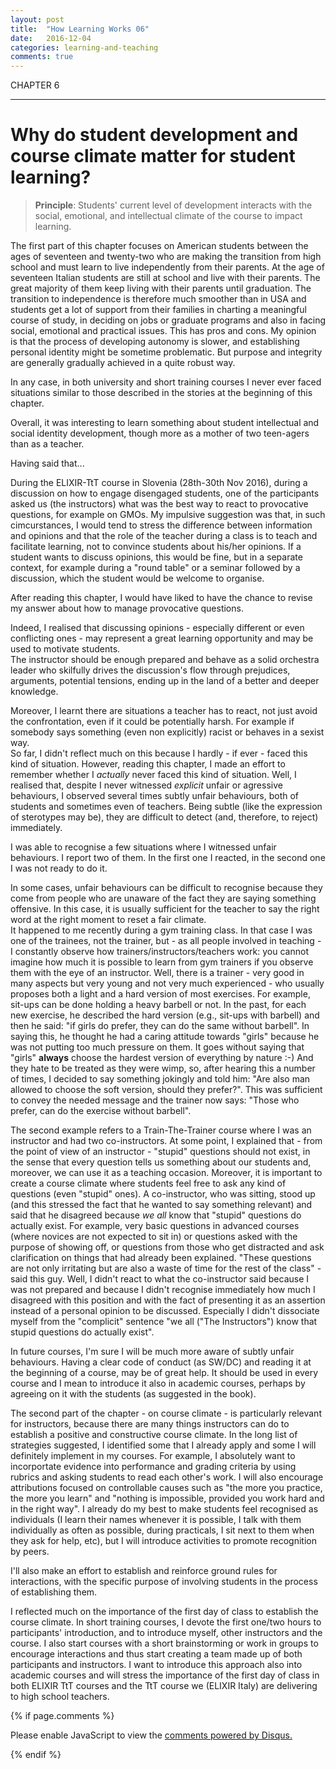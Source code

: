 ```yaml
---
layout: post
title:  "How Learning Works 06"
date:   2016-12-04
categories: learning-and-teaching
comments: true
---
```



CHAPTER 6

---

Why do student development and course climate matter for student learning?
=

> **Principle**: Students' current level of development interacts with the social, emotional, and intellectual climate of the course to impact learning.

The first part of this chapter focuses on American students between the ages of seventeen and twenty-two who are making the transition from high school and must learn to live independently from their parents.
At the age of seventeen Italian students are still at school and live with their parents. The great majority of them keep living with their parents until graduation. The transition to independence is therefore much smoother than in USA and students get a lot of support from their families in charting a meaningful course of study, in deciding on jobs or graduate programs and also in facing social, emotional and practical issues. This has pros and cons. My opinion is that the process of developing autonomy is slower, and establishing personal identity might be sometime problematic. But purpose and integrity are generally gradually achieved in a quite robust way.  

In any case, in both university and short training courses I never ever faced situations similar to those described in the stories at the beginning of this chapter.

Overall, it was interesting to learn something about student intellectual and social identity development, though more as a mother of two teen-agers than as a teacher. 

Having said that...

During the ELIXIR-TtT course in Slovenia (28th-30th Nov 2016), during a discussion on how to engage disengaged students, one of the participants asked us (the instructors) what was the best way to react to provocative questions, for example on GMOs.
My impulsive suggestion was that, in such cimcurstances, I would tend to stress the difference between information and opinions and that the role of the teacher during a class is to teach and facilitate learning, not to convince students about his/her opinions. If a student wants to discuss opinions, this would be fine, but in a separate context, for example during a "round table" or a seminar followed by a discussion, which the student would be welcome to organise.<br>

After reading this chapter, I would have liked to have the chance to revise my answer about how to manage provocative questions. 

Indeed, I realised that discussing opinions - especially different or even conflicting ones - may represent a great learning opportunity and may be used to motivate students.<br> The instructor should be enough prepared and behave as a solid orchestra leader who skilfully drives the discussion's flow through prejudices, arguments, potential tensions, ending up in the land of a better and deeper knowledge. 

Moreover, I learnt there are situations a teacher has to react, not just avoid the confrontation, even if it could be potentially harsh. For example if somebody says something (even non explicitly) racist or behaves in a sexist way.<br> So far, I didn't reflect much on this because I hardly - if ever - faced this kind of situation. 
However, reading this chapter, I made an effort to remember whether I *actually* never faced this kind of situation. Well, I realised that, despite I never witnessed *explicit* unfair or agressive behaviours, I observed several times subtly unfair behaviours, both of students and sometimes even of teachers. Being subtle (like the expression of sterotypes may be), they are difficult to detect (and, therefore, to reject) immediately.

I was able to recognise a few situations where I witnessed unfair behaviours. I report two of them. In the first one I reacted, in the second one I was not ready to do it.

In some cases, unfair behaviours can be difficult to recognise because they come from people who are unaware of the fact they are saying something offensive. In this case, it is usually sufficient for the teacher to say the right word at the right moment to reset a fair climate.<br>
It happened to me recently during a gym training class. In that case I was one of the trainees, not the trainer, but - as all people involved in teaching - I constantly observe how trainers/instructors/teachers work: you cannot imagine how much it is possible to learn from gym trainers if you observe them with the eye of an instructor. 
Well, there is a trainer - very good in many aspects but very young and not very much experienced - who usually proposes both a light and a hard version of most exercises. For example, sit-ups can be done holding a heavy barbell or not. 
In the past, for each new exercise, he described the hard version (e.g., sit-ups with barbell) and then he said: "if girls do prefer, they can do the same without barbell".
In saying this, he thought he had a caring attitude towards "girls" because he was not putting too much pressure on them.
It goes without saying that "girls" **always** choose the hardest version of everything by nature :-) And they hate to be treated as they were wimp, so, after hearing this a number of times, I decided to say something jokingly and told him: "Are also man allowed to choose the soft version, should they prefer?".
This was sufficient to convey the needed message and the trainer now says: "Those who prefer, can do the exercise without barbell".<br>

 
The second example refers to a Train-The-Trainer course where I was an instructor and had two co-instructors. At some point, I explained that - from the point of view of an instructor - "stupid" questions should not exist, in the sense that every question tells us something about our students and, moreover, we can use it as a teaching occasion. Moreover, it is important to create a course climate where students feel free to ask any kind of questions (even "stupid" ones). A co-instructor, who was sitting, stood up (and this stressed the fact that he wanted to say something relevant) and said that he disagreed because *we all* know that "stupid" questions do actually exist. For example, very basic questions in advanced courses (where novices are not expected to sit in) or questions asked with the purpose of showing off, or questions from those who get distracted and ask clarification on things that had already been explained. "These questions are not only irritating but are also a waste of time for the rest of the class" - said this guy. 
Well, I didn't react to what the co-instructor said because I was not prepared and because I didn't recognise immediately how much I disagreed with this position and with the fact of presenting it as an assertion instead of a personal opinion to be discussed. Especially I didn't dissociate myself from the "complicit" sentence "we all ("The Instructors") know that stupid questions do actually exist".

In future courses, I'm sure I will be much more aware of subtly unfair behaviours. 
Having a clear code of conduct (as SW/DC) and reading it at the beginning of a course, may be of great help. It should be used in every course and I mean to introduce it also in academic courses, perhaps by agreeing on it with the students (as suggested in the book).

The second part of the chapter - on course climate - is particularly relevant for instructors, because there are many things instructors can do to establish a positive and constructive course climate. 
In the long list of strategies suggested, I identified some that I already apply and some I will definitely implement in my courses. 
For example, I absolutely want to incorportate evidence into performance and grading criteria by using rubrics and asking students to read each other's work.
I will also encourage attributions focused on controllable causes such as "the more you practice, the more you learn" and "nothing is impossible, provided you work hard and in the right way". 
I already do my best to make students feel recognised as individuals (I learn their names whenever it is possible, I talk with them individually as often as possible, during practicals, I sit next to them when they ask for help, etc), but I will introduce activities to promote recognition by peers.

I'll also make an effort to establish and reinforce ground rules for interactions, with the specific purpose of involving students in the process of establishing them. 

I reflected much on the importance of the first day of class to establish the course climate. In short training courses, I devote the first one/two hours to participants' introduction, and to introduce myself, other instructors and the course. I also start courses with a short brainstorming or work in groups to encourage interactions and thus start creating a team made up of both participants and instructors.
I want to introduce this approach also into academic courses and will stress the importance of the first day of class in both ELIXIR TtT courses and the TtT course we (ELIXIR Italy) are delivering to high school teachers.
  

{% if page.comments %}
<div id="disqus_thread"></div>
<script type="text/javascript">
       
    var disqus_shortname = 'allegravia';
    
    (function() {  
        
        var d = document, s = d.createElement('script');
        
        s.src = '//' + disqus_shortname + '.disqus.com/embed.js'; 
        
        s.setAttribute('data-timestamp', +new Date());
        (d.head || d.body).appendChild(s);
    })();
</script>
<noscript>Please enable JavaScript to view the <a href="https://disqus.com/?ref_noscript" rel="nofollow">comments powered by Disqus.</a></noscript>

{% endif %}

